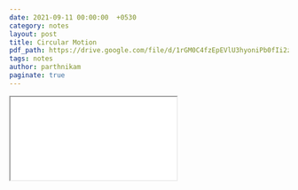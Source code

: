```yaml
---
date: 2021-09-11 00:00:00  +0530
category: notes
layout: post
title: Circular Motion
pdf_path: https://drive.google.com/file/d/1rGM0C4fzEpEVlU3hyoniPb0fIi2zFtCr/preview?usp=sharing
tags: notes
author: parthnikam
paginate: true
---
```


<iframe class="embed-pdf" src="{{ page.pdf_path }}#toolbar=0" seamless="seamless" scrolling="no" style="overflow:hidden"></iframe>

